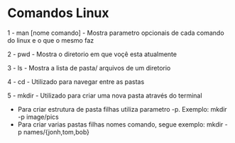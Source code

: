 # Comandos Linux

1 - man [nome comando] - Mostra parametro opcionais de cada comando do linux e o que o mesmo faz

2 - pwd - Mostra o diretorio em que voçê esta atualmente

3 - ls - Mostra a lista de pasta/ arquivos de um diretorio

4 - cd - Utilizado para navegar entre as pastas

5 - mkdir - Utilizado para criar uma nova pasta através do terminal

* Para criar estrutura de pasta filhas utiliza parametro -p. Exemplo: mkdir -p image/pics
* Para criar varias pastas filhas nomes comando, segue exemplo: mkdir -p names/{jonh,tom,bob}


	

